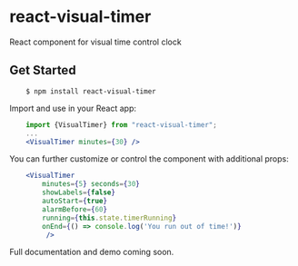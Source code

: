 # react-visual-timer
React component for visual time control clock

## Get Started
~~~shell script
    $ npm install react-visual-timer
~~~
Import and use in your React app:
~~~jsx harmony
    import {VisualTimer} from "react-visual-timer";
    ...
    <VisualTimer minutes={30} />
~~~
You can further customize or control the component with additional props:
~~~jsx harmony
    <VisualTimer 
        minutes={5} seconds={30}
        showLabels={false}
        autoStart={true}
        alarmBefore={60}
        running={this.state.timerRunning}
        onEnd={() => console.log('You run out of time!')}
         />
~~~
Full documentation and demo coming soon.
